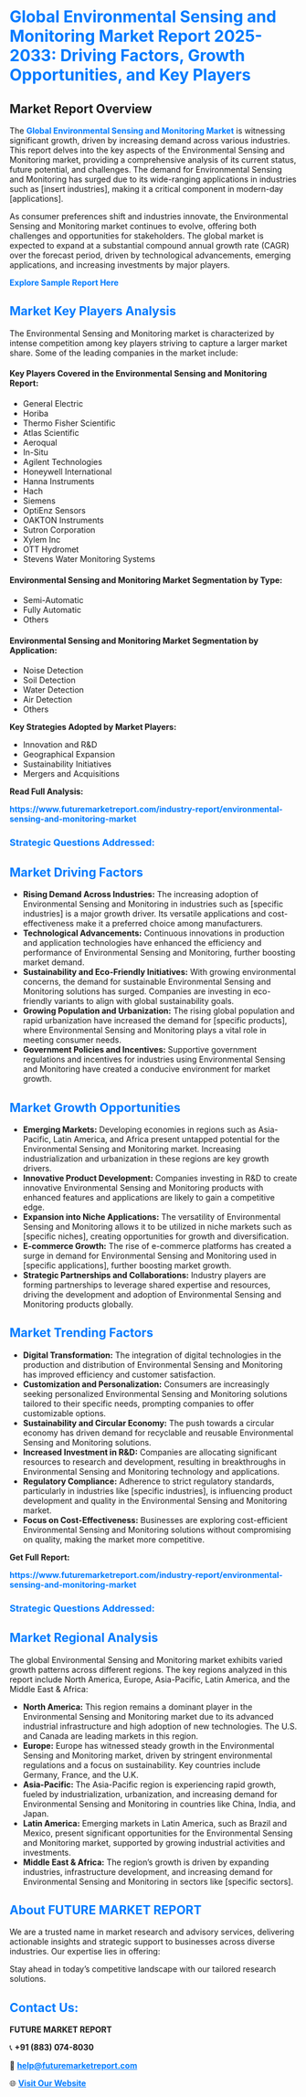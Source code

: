 <h1 style="color: #007BFF;">Global Environmental Sensing and Monitoring Market Report 2025-2033: Driving Factors, Growth Opportunities, and Key Players</h1>

<section id="overview">
<h2>Market Report Overview</h2>
<p>The <a href="https://www.futuremarketreport.com/industry-report/environmental-sensing-and-monitoring-market" style="color: #007BFF; text-decoration: none;"><strong>Global Environmental Sensing and Monitoring Market</strong></a> is witnessing significant growth, driven by increasing demand across various industries. This report delves into the key aspects of the Environmental Sensing and Monitoring market, providing a comprehensive analysis of its current status, future potential, and challenges. The demand for Environmental Sensing and Monitoring has surged due to its wide-ranging applications in industries such as [insert industries], making it a critical component in modern-day [applications].</p>
<p>As consumer preferences shift and industries innovate, the Environmental Sensing and Monitoring market continues to evolve, offering both challenges and opportunities for stakeholders. The global market is expected to expand at a substantial compound annual growth rate (CAGR) over the forecast period, driven by technological advancements, emerging applications, and increasing investments by major players.</p>
</section>

<section id="overview">
<p><a href="https://www.futuremarketreport.com/request-sample/reportId=51303" style="color: #007BFF; text-decoration: none;"><strong>Explore Sample Report Here</strong></a></p>
</section>

<section id="key-players">
<h2 style="color: #007BFF;">Market Key Players Analysis</h2>
<p>The Environmental Sensing and Monitoring market is characterized by intense competition among key players striving to capture a larger market share. Some of the leading companies in the market include:</p>
<h4>Key Players Covered in the Environmental Sensing and Monitoring Report:</h4>
<ul><li>General Electric</li><li>Horiba</li><li>Thermo Fisher Scientific</li><li>Atlas Scientific</li><li>Aeroqual</li><li>In-Situ</li><li>Agilent Technologies</li><li>Honeywell International</li><li>Hanna Instruments</li><li>Hach</li><li>Siemens</li><li>OptiEnz Sensors</li><li>OAKTON Instruments</li><li>Sutron Corporation</li><li>Xylem Inc</li><li>OTT Hydromet</li><li>Stevens Water Monitoring Systems</li></ul>
<h4>Environmental Sensing and Monitoring Market Segmentation by Type:</h4>
<ul><li>Semi-Automatic</li><li>Fully Automatic</li><li>Others</li></ul>

<h4>Environmental Sensing and Monitoring Market Segmentation by Application:</h4>
<ul><li>Noise Detection</li><li>Soil Detection</li><li>Water Detection</li><li>Air Detection</li><li>Others</li></ul>
<p><strong>Key Strategies Adopted by Market Players:</strong></p>
<ul>
<li>Innovation and R&D</li>
<li>Geographical Expansion</li>
<li>Sustainability Initiatives</li>
<li>Mergers and Acquisitions</li>
</ul>
</section>

<section>
<p><strong>Read Full Analysis: </strong></p><a href="https://www.futuremarketreport.com/industry-report/environmental-sensing-and-monitoring-market" style="color: #007BFF; text-decoration: none;"><strong>https://www.futuremarketreport.com/industry-report/environmental-sensing-and-monitoring-market</strong></a>
<h3 style="color: #007BFF;">Strategic Questions Addressed:</h3>
</section>

<section id="driving-factors">
<h2 style="color: #007BFF;">Market Driving Factors</h2>
<ul>
<li><strong>Rising Demand Across Industries:</strong> The increasing adoption of Environmental Sensing and Monitoring in industries such as [specific industries] is a major growth driver. Its versatile applications and cost-effectiveness make it a preferred choice among manufacturers.</li>
<li><strong>Technological Advancements:</strong> Continuous innovations in production and application technologies have enhanced the efficiency and performance of Environmental Sensing and Monitoring, further boosting market demand.</li>
<li><strong>Sustainability and Eco-Friendly Initiatives:</strong> With growing environmental concerns, the demand for sustainable Environmental Sensing and Monitoring solutions has surged. Companies are investing in eco-friendly variants to align with global sustainability goals.</li>
<li><strong>Growing Population and Urbanization:</strong> The rising global population and rapid urbanization have increased the demand for [specific products], where Environmental Sensing and Monitoring plays a vital role in meeting consumer needs.</li>
<li><strong>Government Policies and Incentives:</strong> Supportive government regulations and incentives for industries using Environmental Sensing and Monitoring have created a conducive environment for market growth.</li>
</ul>
</section>

<section id="growth-opportunities">
<h2 style="color: #007BFF;">Market Growth Opportunities</h2>
<ul>
<li><strong>Emerging Markets:</strong> Developing economies in regions such as Asia-Pacific, Latin America, and Africa present untapped potential for the Environmental Sensing and Monitoring market. Increasing industrialization and urbanization in these regions are key growth drivers.</li>
<li><strong>Innovative Product Development:</strong> Companies investing in R&D to create innovative Environmental Sensing and Monitoring products with enhanced features and applications are likely to gain a competitive edge.</li>
<li><strong>Expansion into Niche Applications:</strong> The versatility of Environmental Sensing and Monitoring allows it to be utilized in niche markets such as [specific niches], creating opportunities for growth and diversification.</li>
<li><strong>E-commerce Growth:</strong> The rise of e-commerce platforms has created a surge in demand for Environmental Sensing and Monitoring used in [specific applications], further boosting market growth.</li>
<li><strong>Strategic Partnerships and Collaborations:</strong> Industry players are forming partnerships to leverage shared expertise and resources, driving the development and adoption of Environmental Sensing and Monitoring products globally.</li>
</ul>
</section>

<section id="trending-factors">
<h2 style="color: #007BFF;">Market Trending Factors</h2>
<ul>
<li><strong>Digital Transformation:</strong> The integration of digital technologies in the production and distribution of Environmental Sensing and Monitoring has improved efficiency and customer satisfaction.</li>
<li><strong>Customization and Personalization:</strong> Consumers are increasingly seeking personalized Environmental Sensing and Monitoring solutions tailored to their specific needs, prompting companies to offer customizable options.</li>
<li><strong>Sustainability and Circular Economy:</strong> The push towards a circular economy has driven demand for recyclable and reusable Environmental Sensing and Monitoring solutions.</li>
<li><strong>Increased Investment in R&D:</strong> Companies are allocating significant resources to research and development, resulting in breakthroughs in Environmental Sensing and Monitoring technology and applications.</li>
<li><strong>Regulatory Compliance:</strong> Adherence to strict regulatory standards, particularly in industries like [specific industries], is influencing product development and quality in the Environmental Sensing and Monitoring market.</li>
<li><strong>Focus on Cost-Effectiveness:</strong> Businesses are exploring cost-efficient Environmental Sensing and Monitoring solutions without compromising on quality, making the market more competitive.</li>
</ul>
</section>

<section>
<p><strong>Get Full Report: </strong></p><a href="https://www.futuremarketreport.com/industry-report/environmental-sensing-and-monitoring-market" style="color: #007BFF; text-decoration: none;"><strong>https://www.futuremarketreport.com/industry-report/environmental-sensing-and-monitoring-market</strong></a>
<h3 style="color: #007BFF;">Strategic Questions Addressed:</h3>
</section>


<section id="regional-analysis">
<h2 style="color: #007BFF;">Market Regional Analysis</h2>
<p>The global Environmental Sensing and Monitoring market exhibits varied growth patterns across different regions. The key regions analyzed in this report include North America, Europe, Asia-Pacific, Latin America, and the Middle East & Africa:</p>
<ul>
<li><strong>North America:</strong> This region remains a dominant player in the Environmental Sensing and Monitoring market due to its advanced industrial infrastructure and high adoption of new technologies. The U.S. and Canada are leading markets in this region.</li>
<li><strong>Europe:</strong> Europe has witnessed steady growth in the Environmental Sensing and Monitoring market, driven by stringent environmental regulations and a focus on sustainability. Key countries include Germany, France, and the U.K.</li>
<li><strong>Asia-Pacific:</strong> The Asia-Pacific region is experiencing rapid growth, fueled by industrialization, urbanization, and increasing demand for Environmental Sensing and Monitoring in countries like China, India, and Japan.</li>
<li><strong>Latin America:</strong> Emerging markets in Latin America, such as Brazil and Mexico, present significant opportunities for the Environmental Sensing and Monitoring market, supported by growing industrial activities and investments.</li>
<li><strong>Middle East & Africa:</strong> The region’s growth is driven by expanding industries, infrastructure development, and increasing demand for Environmental Sensing and Monitoring in sectors like [specific sectors].</li>
</ul>
</section>

<footer>
<h2 style="color: #007BFF;">About FUTURE MARKET REPORT</h2>
<p>We are a trusted name in market research and advisory services, delivering actionable insights and strategic support to businesses across diverse industries. Our expertise lies in offering:</p>

<p>Stay ahead in today’s competitive landscape with our tailored research solutions.</p>

<h2 style="color: #007BFF;">Contact Us:</h2>
<p><strong>FUTURE MARKET REPORT</strong></p>
<p>📞 <strong>+91 (883) 074-8030</strong></p>
<p>📧 <strong><a href="mailto:help@futuremarketreport.com" style="color: #007BFF;">help@futuremarketreport.com</a></strong></p>
<p>🌐 <strong><a href="https://www.futuremarketreport.com/" style="color: #007BFF;">Visit Our Website</a></strong></p>
</footer>